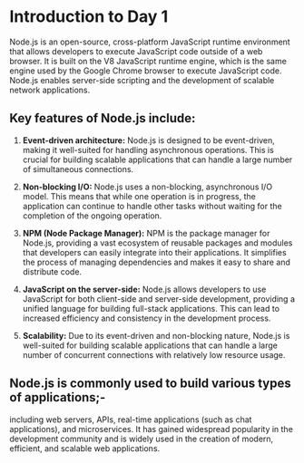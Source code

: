 # Introduction to Day 1

Node.js is an open-source, cross-platform JavaScript runtime environment that allows developers to execute JavaScript code outside of a web browser. It is built on the V8 JavaScript runtime engine, which is the same engine used by the Google Chrome browser to execute JavaScript code. Node.js enables server-side scripting and the development of scalable network applications.

## Key features of Node.js include:

1. **Event-driven architecture:** 
Node.js is designed to be event-driven, making it well-suited for handling asynchronous operations. This is crucial for building scalable applications that can handle a large number of simultaneous connections.

2. **Non-blocking I/O:** 
Node.js uses a non-blocking, asynchronous I/O model. This means that while one operation is in progress, the application can continue to handle other tasks without waiting for the completion of the ongoing operation.

3. **NPM (Node Package Manager):** 
NPM is the package manager for Node.js, providing a vast ecosystem of reusable packages and modules that developers can easily integrate into their applications. It simplifies the process of managing dependencies and makes it easy to share and distribute code.

4. **JavaScript on the server-side:** 
Node.js allows developers to use JavaScript for both client-side and server-side development, providing a unified language for building full-stack applications. This can lead to increased efficiency and consistency in the development process.

5. **Scalability:** 
Due to its event-driven and non-blocking nature, Node.js is well-suited for building scalable applications that can handle a large number of concurrent connections with relatively low resource usage.

## Node.js is commonly used to build various types of applications;-

including web servers, APIs, real-time applications (such as chat applications), and microservices. It has gained widespread popularity in the development community and is widely used in the creation of modern, efficient, and scalable web applications.